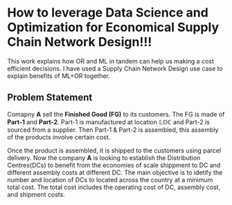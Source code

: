 # How to leverage Data Science and Optimization for Economical Supply Chain Network Design!!!
This work explains how OR and ML in tandem can help us making a cost efficient decisions. I have used a Supply Chain Network Design use case to explain benefits of ML+OR together.

## Problem Statement
Comapny __A__ sell the __Finished Good (FG)__ to its customers. The FG is made of __Part-1__ and __Part-2__. Part-1 is manufactured at location $`\mathbb{LOC}`$ and Part-2 is sourced from a supplier. Then Part-1 & Part-2 is assembled, this assembly of the products involve certain cost.
<br>


Once the product is assembled, it is shipped to the customers using parcel delivery. Now the company __A__ is looking to establish the Distribution Centres(DCs) to benefit from the economies of scale shippment to DC and different assembly costs at different DC. The main objective is to idetify the number and location of DCs to located across the country at a minimum total cost. The total cost includes the operating cost of DC, assembly cost, and shipment costs.

